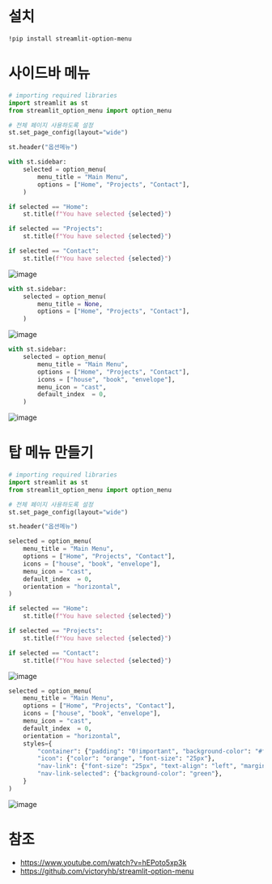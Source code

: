 # 설치
```
!pip install streamlit-option-menu

```

# 사이드바 메뉴
```python
# importing required libraries
import streamlit as st
from streamlit_option_menu import option_menu

# 전체 페이지 사용하도록 설정
st.set_page_config(layout="wide")

st.header("옵션메뉴")

with st.sidebar:
    selected = option_menu(
        menu_title = "Main Menu",
        options = ["Home", "Projects", "Contact"],
    )

if selected == "Home":
    st.title(f"You have selected {selected}")

if selected == "Projects":
    st.title(f"You have selected {selected}")

if selected == "Contact":
    st.title(f"You have selected {selected}")

```

![image](https://user-images.githubusercontent.com/102650331/169638291-82312c31-b1cc-43b2-b0e4-3a790c2e70ab.png)

```python
with st.sidebar:
    selected = option_menu(
        menu_title = None,
        options = ["Home", "Projects", "Contact"],
    )
```

![image](https://user-images.githubusercontent.com/102650331/169638354-60adca86-eb07-41ed-a183-30a05d32b4c1.png)

```python
with st.sidebar:
    selected = option_menu(
        menu_title = "Main Menu",
        options = ["Home", "Projects", "Contact"],
        icons = ["house", "book", "envelope"],
        menu_icon = "cast",
        default_index  = 0,
    )

```

![image](https://user-images.githubusercontent.com/102650331/169638606-f94da6f9-4036-461b-bb18-76d7001ffc07.png)



# 탑 메뉴 만들기
```python
# importing required libraries
import streamlit as st
from streamlit_option_menu import option_menu

# 전체 페이지 사용하도록 설정
st.set_page_config(layout="wide")

st.header("옵션메뉴")

selected = option_menu(
    menu_title = "Main Menu",
    options = ["Home", "Projects", "Contact"],
    icons = ["house", "book", "envelope"],
    menu_icon = "cast",
    default_index  = 0,
    orientation = "horizontal",
)

if selected == "Home":
    st.title(f"You have selected {selected}")

if selected == "Projects":
    st.title(f"You have selected {selected}")

if selected == "Contact":
    st.title(f"You have selected {selected}")

```

![image](https://user-images.githubusercontent.com/102650331/169638753-a7a8aeed-c32a-4864-bbb7-152ee865ec82.png)


```python
selected = option_menu(
    menu_title = "Main Menu",
    options = ["Home", "Projects", "Contact"],
    icons = ["house", "book", "envelope"],
    menu_icon = "cast",
    default_index  = 0,
    orientation = "horizontal",
    styles={
        "container": {"padding": "0!important", "background-color": "#fafafa"},
        "icon": {"color": "orange", "font-size": "25px"}, 
        "nav-link": {"font-size": "25px", "text-align": "left", "margin":"0px", "--hover-color": "#eee"},
        "nav-link-selected": {"background-color": "green"},
    }
)

```

![image](https://user-images.githubusercontent.com/102650331/169638898-f7c96270-7ff2-4a59-8759-340b2b3f2e6f.png)



# 참조
- https://www.youtube.com/watch?v=hEPoto5xp3k
- https://github.com/victoryhb/streamlit-option-menu
